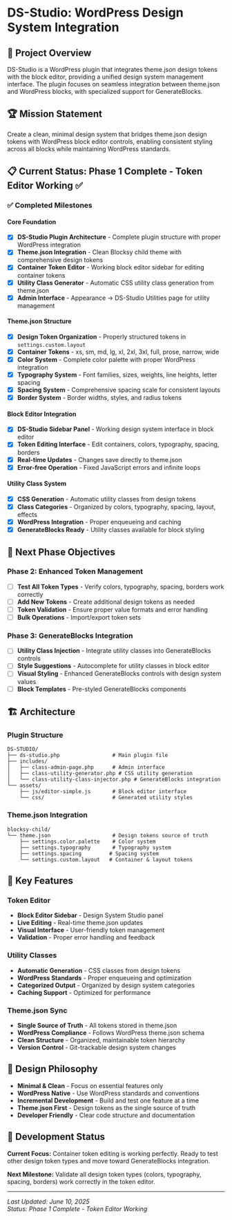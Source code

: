 # DS-Studio: WordPress Design System Integration

## 🎯 Project Overview

DS-Studio is a WordPress plugin that integrates theme.json design tokens with the block editor, providing a unified design system management interface. The plugin focuses on seamless integration between theme.json and WordPress blocks, with specialized support for GenerateBlocks.

## 🏆 Mission Statement

Create a clean, minimal design system that bridges theme.json design tokens with WordPress block editor controls, enabling consistent styling across all blocks while maintaining WordPress standards.

## 📋 Current Status: **Phase 1 Complete - Token Editor Working** ✅

### ✅ Completed Milestones

#### Core Foundation
- [x] **DS-Studio Plugin Architecture** - Complete plugin structure with proper WordPress integration
- [x] **Theme.json Integration** - Clean Blocksy child theme with comprehensive design tokens
- [x] **Container Token Editor** - Working block editor sidebar for editing container tokens
- [x] **Utility Class Generator** - Automatic CSS utility class generation from theme.json
- [x] **Admin Interface** - Appearance → DS-Studio Utilities page for utility management

#### Theme.json Structure
- [x] **Design Token Organization** - Properly structured tokens in `settings.custom.layout`
- [x] **Container Tokens** - xs, sm, md, lg, xl, 2xl, 3xl, full, prose, narrow, wide
- [x] **Color System** - Complete color palette with proper WordPress integration
- [x] **Typography System** - Font families, sizes, weights, line heights, letter spacing
- [x] **Spacing System** - Comprehensive spacing scale for consistent layouts
- [x] **Border System** - Border widths, styles, and radius tokens

#### Block Editor Integration
- [x] **DS-Studio Sidebar Panel** - Working design system interface in block editor
- [x] **Token Editing Interface** - Edit containers, colors, typography, spacing, borders
- [x] **Real-time Updates** - Changes save directly to theme.json
- [x] **Error-free Operation** - Fixed JavaScript errors and infinite loops

#### Utility Class System
- [x] **CSS Generation** - Automatic utility classes from design tokens
- [x] **Class Categories** - Organized by colors, typography, spacing, layout, effects
- [x] **WordPress Integration** - Proper enqueueing and caching
- [x] **GenerateBlocks Ready** - Utility classes available for block styling

## 🚀 Next Phase Objectives

### Phase 2: Enhanced Token Management
- [ ] **Test All Token Types** - Verify colors, typography, spacing, borders work correctly
- [ ] **Add New Tokens** - Create additional design tokens as needed
- [ ] **Token Validation** - Ensure proper value formats and error handling
- [ ] **Bulk Operations** - Import/export token sets

### Phase 3: GenerateBlocks Integration
- [ ] **Utility Class Injection** - Integrate utility classes into GenerateBlocks controls
- [ ] **Style Suggestions** - Autocomplete for utility classes in block editor
- [ ] **Visual Styling** - Enhanced GenerateBlocks controls with design system values
- [ ] **Block Templates** - Pre-styled GenerateBlocks components

## 🏗️ Architecture

### Plugin Structure
```
DS-STUDIO/
├── ds-studio.php                 # Main plugin file
├── includes/
│   ├── class-admin-page.php      # Admin interface
│   ├── class-utility-generator.php # CSS utility generation
│   └── class-utility-class-injector.php # GenerateBlocks integration
└── assets/
    ├── js/editor-simple.js       # Block editor interface
    └── css/                      # Generated utility styles
```

### Theme.json Integration
```
blocksy-child/
└── theme.json                    # Design tokens source of truth
    ├── settings.color.palette    # Color system
    ├── settings.typography       # Typography system
    ├── settings.spacing         # Spacing system
    └── settings.custom.layout   # Container & layout tokens
```

## 🔧 Key Features

### Token Editor
- **Block Editor Sidebar** - Design System Studio panel
- **Live Editing** - Real-time theme.json updates
- **Visual Interface** - User-friendly token management
- **Validation** - Proper error handling and feedback

### Utility Classes
- **Automatic Generation** - CSS classes from design tokens
- **WordPress Standards** - Proper enqueueing and optimization
- **Categorized Output** - Organized by design system categories
- **Caching Support** - Optimized for performance

### Theme.json Sync
- **Single Source of Truth** - All tokens stored in theme.json
- **WordPress Compliance** - Follows WordPress theme.json schema
- **Clean Structure** - Organized, maintainable token hierarchy
- **Version Control** - Git-trackable design system changes

## 🎨 Design Philosophy

- **Minimal & Clean** - Focus on essential features only
- **WordPress Native** - Use WordPress standards and conventions
- **Incremental Development** - Build and test one feature at a time
- **Theme.json First** - Design tokens as the single source of truth
- **Developer Friendly** - Clear code structure and documentation

## 🚦 Development Status

**Current Focus:** Container token editing is working perfectly. Ready to test other design token types and move toward GenerateBlocks integration.

**Next Milestone:** Validate all design token types (colors, typography, spacing, borders) work correctly in the token editor.

---

*Last Updated: June 10, 2025*  
*Status: Phase 1 Complete - Token Editor Working*
